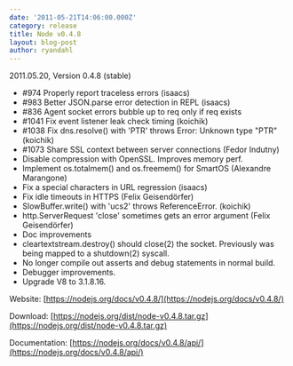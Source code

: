 ```yaml
---
date: '2011-05-21T14:06:00.000Z'
category: release
title: Node v0.4.8
layout: blog-post
author: ryandahl
---
```


2011.05.20, Version 0.4.8 (stable)

- #974 Properly report traceless errors (isaacs)
- #983 Better JSON.parse error detection in REPL (isaacs)
- #836 Agent socket errors bubble up to req only if req exists
- #1041 Fix event listener leak check timing (koichik)
- #1038 Fix dns.resolve() with 'PTR' throws Error: Unknown type "PTR" (koichik)
- #1073 Share SSL context between server connections (Fedor Indutny)
- Disable compression with OpenSSL. Improves memory perf.
- Implement os.totalmem() and os.freemem() for SmartOS (Alexandre Marangone)
- Fix a special characters in URL regression (isaacs)
- Fix idle timeouts in HTTPS (Felix Geisendörfer)
- SlowBuffer.write() with 'ucs2' throws ReferenceError. (koichik)
- http.ServerRequest 'close' sometimes gets an error argument (Felix Geisendörfer)
- Doc improvements
- cleartextstream.destroy() should close(2) the socket. Previously was being mapped to a shutdown(2) syscall.
- No longer compile out asserts and debug statements in normal build.
- Debugger improvements.
- Upgrade V8 to 3.1.8.16.

Website: [https://nodejs.org/docs/v0.4.8/](https://nodejs.org/docs/v0.4.8/)

Download: [https://nodejs.org/dist/node-v0.4.8.tar.gz](https://nodejs.org/dist/node-v0.4.8.tar.gz)

Documentation: [https://nodejs.org/docs/v0.4.8/api/](https://nodejs.org/docs/v0.4.8/api/)
